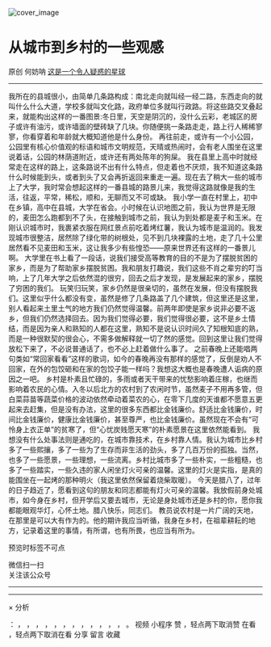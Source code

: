 ![cover_image](https://mmbiz.qpic.cn/mmbiz_jpg/OJNrVQetduo45xemX9AiapMtsMELNsRsxSpFD5mI9JzmUcNnUFS9K9mpB3YKTg0NqliapfHjibnqt3O8uXDy2qj9Q/0?wx_fmt=jpeg)

#  从城市到乡村的一些观感

原创  何妨呐  [ 这是一个令人疑惑的星球 ](javascript:void\(0\);)

__ _ _ _ _

我所在的县城很小，由简单几条路构成：南北走向就叫经一经二路，东西走向的就叫什么什么大道，学校多就叫文化路，政府单位多就叫行政路。将这些路交叉叠起来，就能构出这样的一番图景:冬日里，天空是阴沉的，没什么云彩，老城区的房子或许有油污，或许墙面的壁砖缺了几块。你随便挑一条路走走，路上行人稀稀寥寥，你看穿着和年龄就大概知道他是什么身份。
再往前走，或许有一个小公园，公园里有核心价值观的标语和城市文明规范，天晴或热闹时，会有老人围坐在这里说着话，公园的林荫道附近，或许还有两处陈年的狗屎。
我在县里上高中时就经常走在这样的路上，这条路说不出有什么特点，但走着也不厌烦，我不知道这条路什么时候能到头，或者到头了又会再折返回来重走一遍。现在去了稍大一些的城市上了大学，我时常会想起这样的一番县城的路景儿来，我觉得这路就像是我的生活，往返，平常，稀松，顺和，无聊而又不可或缺。
我小学一直在村里上，初中在乡镇，高中在县城，大学在省会。小时候在认识地图之前，我认为世界是无限的，麦田怎么跑都到不了头，在接触到城市之前，我认为到处都是麦子和玉米。在刚认识城市时，我裹紧衣服在网红景点前吃着烤红薯，我认为城市是温润的。我发现城市很整洁，居然除了绿化带的树根处，见不到几块裸露的土地，走了几十公里居然看不见麦田和玉米，这让我多少有些惶恐——原来世界还有这样的一番景儿啊。
大学里在书上看了一段话，说我们接受高等教育的目的不是为了摆脱贫困的家乡，而是为了帮助家乡摆脱贫困。我和朋友打趣说，我们这些不肖之辈穷的叮当响，上了几年大学之后依然混的很穷，回去之后才发现，是发展起来的家乡，摆脱了穷困的我们。
玩笑归玩笑，家乡仍然是很亲切的，虽然在发展，但没有摆脱我们。这里似乎什么都没有变，虽然是修了几条路盖了几个建筑，但这里还是这里，别人看起来土里土气的地方我们仍然觉得温馨。前两年即使是家乡说非必要不返乡，但我们仍然选择回去。因为我们觉得必要，我们觉得很必要，这不是乡土情结，而是因为亲人和熟知的人都在这里，熟知不是说认识时间久了知根知底的熟，而是一种很默契的很会心，不需多做解释就一切了然的感觉。回到这里让我们觉得放松下来了，不必说普通话了，也不必上赶着做什么事了。
之前春晚上还能唱两句类如“常回家看看”这样的歌词，如今的春晚再没有那样的感觉了，反倒是劝人不回家，在外的包饺砸和在家的包饺子能一样吗？我想这大概也是春晚遭人诟病的原因之一吧。
乡村是朴素且忙碌的，多雨或者天干带来的忧愁影响着庄稼，也继而影响着农民的心情。入冬以后北方的农村到了农闲时节，虽然麦子不用再多管，但白菜蒜苗等蔬菜价格的波动依然牵动着菜农的心，在零下几度的天谁都不愿意五更起来去赶集，但是没有办法，这里的很多东西都比金钱廉价。舒适比金钱廉价，时间比金钱廉价，健康比金钱廉价，甚至尊严，也比金钱廉价。虽然现在不会有“可怜身上衣正单”的贫寒了，但“心忧炭贱愿天寒”的朴素愿景在这里依然能看到。
我想没有什么处事法则是通吃的，在城市靠技术，在乡村靠人情。我认为城市比乡村多了一些熙攘，多了一些为了生存而非生活的劲头，多了几百万份的孤独。当然，也多了一些愿景，一些理想，一些流离。乡村比城市多了一些朴实，一些粗糙，也多了一些踏实，一些久违的家人闲坐灯火可亲的温馨。这里的灯火是实指，是真的能围坐在一起烤的那种明火（我这里依然保留着烧柴取暖）。
今天是腊八了，过年的日子趋近了，愿看到这句的朋友和同志都能有灯火可亲的温馨。我放假前身处城市，如今身在乡村，但开学后又要去城市，无论是身处城市还是乡村的你，愿你我都能眼观华灯，心怀土地。腊八快乐，同志们。
教员说农村是一片广阔的天地，在那里是可以大有作为的。他的期许我应当听循，我身在乡村，在祖辈耕耘的地方，记录着这里的事情，有所谓，也有所畏，也应当有所为。

  

预览时标签不可点

微信扫一扫  
关注该公众号





****



****



×  分析

：  ，  ，  ，  ，  ，  ，  ，  ，  ，  ，  ，  ，  。  视频  小程序  赞  ，轻点两下取消赞  在看  ，轻点两下取消在看
分享  留言  收藏

